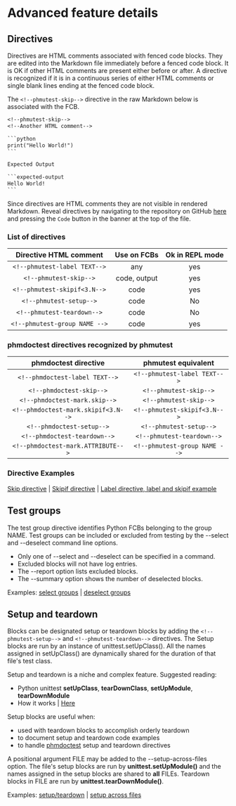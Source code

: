 # Advanced feature details

## Directives

Directives are HTML comments associated with fenced code blocks.
They are edited into the Markdown file immediately before a fenced
code block. It is OK if other HTML comments are present either before
or after. A directive is recognized if it is in a continuous
series of either HTML comments or single blank lines
ending at the fenced code block.

The `<!--phmutest-skip-->` directive in the raw Markdown below
is associated with the FCB.

~~~txt
<!--phmutest-skip-->
<!--Another HTML comment-->

```python
print("Hello World!")
```

Expected Output

```expected-output
Hello World!
```
~~~

Since directives are HTML comments they are not visible in rendered Markdown.
Reveal directives by navigating to the repository on GitHub [here][1] and
pressing the `Code` button in the banner at the top of the file.

### List of directives

|       Directive HTML comment       | Use on FCBs  | Ok in REPL mode
| :--------------------------------: | :----------: | :----------:
| `<!--phmutest-label TEXT-->`       | any          | yes
| `<!--phmutest-skip-->`             | code, output | yes
| `<!--phmutest-skipif<3.N-->`       | code         | yes
| `<!--phmutest-setup-->`            | code         | No
| `<!--phmutest-teardown-->`         | code         | No
| `<!--phmutest-group NAME -->`      | code         | yes

### phmdoctest directives recognized by phmutest

|  phmdoctest directive                 | phmutest equivalent
| :---------------------------------: | :---------:
| `<!--phmdoctest-label TEXT-->`      | `<!--phmutest-label TEXT-->`
| `<!--phmdoctest-skip-->`            | `<!--phmutest-skip-->`
| `<!--phmdoctest-mark.skip-->`       | `<!--phmutest-skip-->`
| `<!--phmdoctest-mark.skipif<3.N-->` | `<!--phmutest-skipif<3.N-->`
| `<!--phmdoctest-setup-->`           | `<!--phmutest-setup-->`
| `<!--phmdoctest-teardown-->`        | `<!--phmutest-teardown-->`
| `<!--phmdoctest-mark.ATTRIBUTE-->`  | `<!--phmutest-group NAME -->`

### Directive Examples

[Skip directive](advanced/skip.md) |
[Skipif directive](advanced/skipif.md) |
[Label directive, label and skipif example](advanced/label.md)

## Test groups

The test group directive identifies Python FCBs belonging to the group NAME.
Test groups can be included or excluded from testing by the --select and
--deselect command line options.

- Only one of --select and --deselect can be specified in a command.
- Excluded blocks will not have log entries.
- The --report option lists excluded blocks.
- The --summary option shows the number of deselected blocks.

Examples: [select groups](group/select.md) | [deselect groups](group/deselect.md)

## Setup and teardown

Blocks can be designated setup or teardown blocks by adding the
`<!--phmutest-setup-->` and `<!--phmutest-teardown-->` directives.
The Setup blocks are run by an instance of unittest.setUpClass().
All the names assigned in setUpClass() are dynamically shared
for the duration of that file's test class.

Setup and teardown is a niche and complex feature. Suggested reading:

- Python unittest **setUpClass**, **tearDownClass**, **setUpModule**, **tearDownModule**
- How it works | [Here](howitworks.md)

Setup blocks are useful when:

- used with teardown blocks to accomplish orderly teardown
- to document setup and teardown code examples
- to handle [phmdoctest][2] setup and teardown directives

A positional argument FILE may be added to the --setup-across-files option.
The file's setup blocks are run by **unittest.setUpModule()** and the names assigned in the
setup blocks are shared to **all** FILEs. Teardown blocks in FILE
are run by **unittest.tearDownModule()**.

Examples: [setup/teardown](setup/setup.md) | [setup across files](setup/across1.md)

[1]: https://github.com/tmarktaylor/phmutest/blob/main/tests/md/directive1.md?plain=1
[2]: https://tmarktaylor.github.io/phmdoctest
